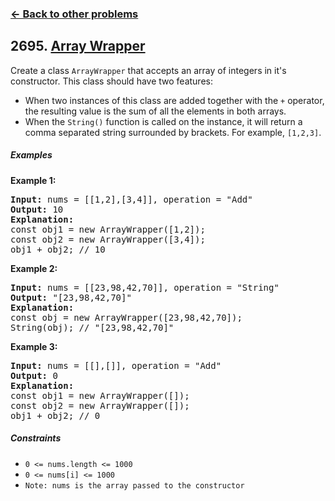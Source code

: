 ### [&#8592; Back to other problems](../../README.md)

## 2695. [Array Wrapper](https://leetcode.com/problems/array-wrapper/)

Create a class `ArrayWrapper` that accepts an array of integers in it's constructor. This class
should
have two features:

* When two instances of this class are added together with the `+` operator, the resulting value is
  the
  sum of all the elements in both arrays.
* When the `String()` function is called on the instance, it will return a comma separated string
  surrounded by brackets. For example, `[1,2,3]`.

##### Examples

**Example 1:**

<pre>
<b>Input:</b> nums = [[1,2],[3,4]], operation = "Add"
<b>Output:</b> 10
<b>Explanation:</b>
const obj1 = new ArrayWrapper([1,2]);
const obj2 = new ArrayWrapper([3,4]);
obj1 + obj2; // 10
</pre>

**Example 2:**

<pre>
<b>Input:</b> nums = [[23,98,42,70]], operation = "String"
<b>Output:</b> "[23,98,42,70]"
<b>Explanation:</b>
const obj = new ArrayWrapper([23,98,42,70]);
String(obj); // "[23,98,42,70]"
</pre>

**Example 3:**

<pre>
<b>Input:</b> nums = [[],[]], operation = "Add"
<b>Output:</b> 0
<b>Explanation:</b>
const obj1 = new ArrayWrapper([]);
const obj2 = new ArrayWrapper([]);
obj1 + obj2; // 0
</pre>

##### Constraints

* <code>0 <= nums.length <= 1000</code>
* <code>0 <= nums[i] <= 1000</code>
* <code>Note: nums is the array passed to the constructor</code>
